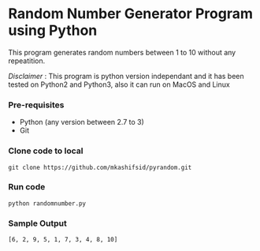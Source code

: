 # Random Number Generator Program using Python
This program generates random numbers between 1 to 10 without any repeatition.

*Disclaimer* : This program is python version independant and it has been tested
on Python2 and Python3, also it can run on MacOS and Linux

### Pre-requisites
* Python (any version between 2.7 to 3)
* Git 

### Clone code to local
```
git clone https://github.com/mkashifsid/pyrandom.git
```

### Run code
```
python randomnumber.py
```

### Sample Output
```
[6, 2, 9, 5, 1, 7, 3, 4, 8, 10]
```

